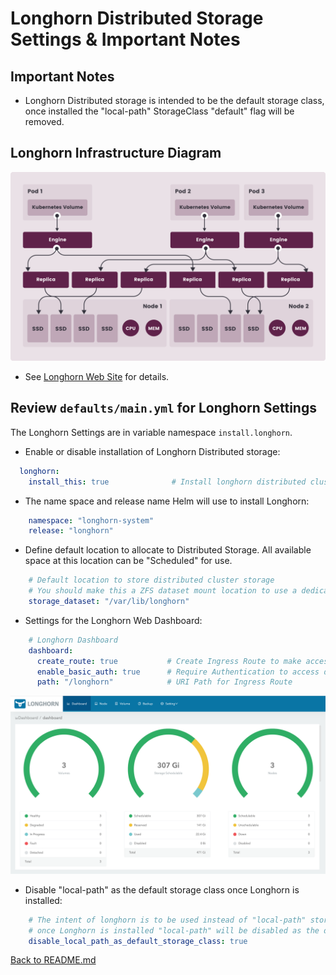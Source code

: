 # Longhorn Distributed Storage Settings & Important Notes

## Important Notes

* Longhorn Distributed storage is intended to be the default storage class, once installed the "local-path" StorageClass "default" flag will be removed.

## Longhorn Infrastructure Diagram

![Longhorn Infrastructure Diagram](../images/how-longhorn-works.svg)

* See [Longhorn Web Site](https://longhorn.io/) for details.

## Review `defaults/main.yml` for Longhorn Settings

The Longhorn Settings are in variable namespace `install.longhorn`.

* Enable or disable installation of Longhorn Distributed storage:

```yml
  longhorn:
    install_this: true              # Install longhorn distributed cluster storage
```

* The name space and release name Helm will use to install Longhorn:

```yml
    namespace: "longhorn-system"
    release: "longhorn"
```

* Define default location to allocate to Distributed Storage.  All available space at this location can be "Scheduled" for use.

```yml
    # Default location to store distributed cluster storage
    # You should make this a ZFS dataset mount location to use a dedicated dataset
    storage_dataset: "/var/lib/longhorn"
```

* Settings for the Longhorn Web Dashboard:

```yml
    # Longhorn Dashboard
    dashboard:
      create_route: true           # Create Ingress Route to make accessible 
      enable_basic_auth: true      # Require Authentication to access dashboard
      path: "/longhorn"            # URI Path for Ingress Route
```

![Longhorn Storage Dashboard](../images/longhorn-dashboard.png)

* Disable "local-path" as the default storage class once Longhorn is installed:

```yml
    # The intent of longhorn is to be used instead of "local-path" storage class
    # once Longhorn is installed "local-path" will be disabled as the default storage class
    disable_local_path_as_default_storage_class: true
```

[Back to README.md](../README.md)
